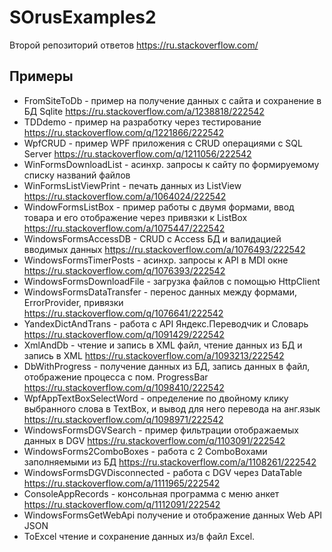 # SOrusExamples2
Второй репозиторий ответов https://ru.stackoverflow.com/

## Примеры
- FromSiteToDb - пример на получение данных с сайта и сохранение в БД Sqlite https://ru.stackoverflow.com/a/1238818/222542
- TDDdemo - пример на разработку через тестирование https://ru.stackoverflow.com/q/1221866/222542
- WpfCRUD - пример WPF приложения с CRUD операциями с SQL Server https://ru.stackoverflow.com/q/1211056/222542
- WinFormsDownloadList - асинхр. запросы к сайту по формируемому списку названий файлов
- WinFormsListViewPrint - печать данных из ListView https://ru.stackoverflow.com/a/1064024/222542
- WindowFormsListBox - пример работы с двумя формами, ввод товара и его отображение через привязки к ListBox https://ru.stackoverflow.com/a/1075447/222542
- WindowsFormsAccessDB - CRUD с Access БД и валидацией вводимых данных https://ru.stackoverflow.com/a/1076493/222542
- WindowsFormsTimerPosts - асинхр. запросы к API в MDI окне https://ru.stackoverflow.com/q/1076393/222542
- WindowsFormsDownloadFile - загрузка файлов с помощью HttpClient
- WindowsFormsDataTransfer - перенос данных между формами, ErrorProvider, привязки https://ru.stackoverflow.com/q/1076641/222542
- YandexDictAndTrans - работа с API Яндекс.Переводчик и Словарь https://ru.stackoverflow.com/q/1091429/222542
- XmlAndDb - чтение и запись в XML файл, чтение данных из БД и запись в XML https://ru.stackoverflow.com/a/1093213/222542
- DbWithProgress - получение данных из БД, запись данных в файл, отображение процесса с пом. ProgressBar https://ru.stackoverflow.com/q/1098410/222542
- WpfAppTextBoxSelectWord - определение по двойному клику выбранного слова в TextBox, и вывод для него перевода на анг.язык https://ru.stackoverflow.com/q/1098971/222542
- WindowsFormsDGVSearch - пример фильтрации отображаемых данных в DGV https://ru.stackoverflow.com/q/1103091/222542
- WindowsForms2ComboBoxes - работа с 2 ComboBoxами заполняемыми из БД https://ru.stackoverflow.com/a/1108261/222542
- WindowsFormsDGVDisconnected - работа с DGV через DataTable https://ru.stackoverflow.com/a/1111965/222542
- ConsoleAppRecords - консольная программа с меню анкет https://ru.stackoverflow.com/q/1112091/222542
- WindowsFormsGetWebApi получение и отображение данных Web API JSON
- ToExcel чтение и сохранение данных из/в файл Excel.
